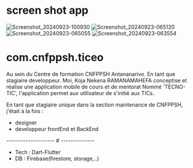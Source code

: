 # screen shot app
![Screenshot_20240923-100930](https://github.com/user-attachments/assets/ea4ff70f-b58b-461c-8e9d-083c54395b21)
![Screenshot_20240923-065120](https://github.com/user-attachments/assets/f7407271-7fb2-482d-af21-9955075f32ae)
![Screenshot_20240923-065055](https://github.com/user-attachments/assets/1ffd2892-9ce9-4dfd-9e35-b831ef6cfa96)
![Screenshot_20240923-063554](https://github.com/user-attachments/assets/8383c094-fb32-4b8f-a60f-141cec886bf2)
# com.cnfppsh.ticeo

Au sein du Centre de formation CNFPPSH Antananarivo.
En tant que stagiaire developpeur.
Moi, Koja Nekena RAMANAMAHEFA conceptise et réalise une application mobile de cours et de mentorat
Nommé 'TECNO-TIC', l'application permet aux utilisateur de s'initié aux TICs.

En tant que stagiaire unique dans la section maintenance de CNFPPSH, j'était à la fois : 
* designer
* developpeur frontEnd et BackEnd
  
-------------------- # --------------
- Tech : Dart-Flutter
- DB : Firebase(firestore, storage,..)
